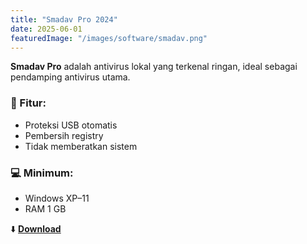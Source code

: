 ```yaml
---
title: "Smadav Pro 2024"
date: 2025-06-01
featuredImage: "/images/software/smadav.png"
---
```


**Smadav Pro** adalah antivirus lokal yang terkenal ringan, ideal sebagai pendamping antivirus utama.

### 🧩 Fitur:
- Proteksi USB otomatis
- Pembersih registry
- Tidak memberatkan sistem

### 💻 Minimum:
- Windows XP–11
- RAM 1 GB

⬇️ **[Download](https://example.com/download/smadav2024.zip)**
